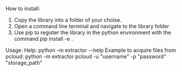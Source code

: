 How to install:
1. Copy the library into a folder of your choise.
2. Open a command line terminal and navigate to the library folder
3. Use pip to register the library in the python environment with the command
   pip install -e .

Usage:
Help: python -m extractor --help
Example to acquire files from pcloud: python -m extractor pcloud -u "username" -p "password" "storage_path"
